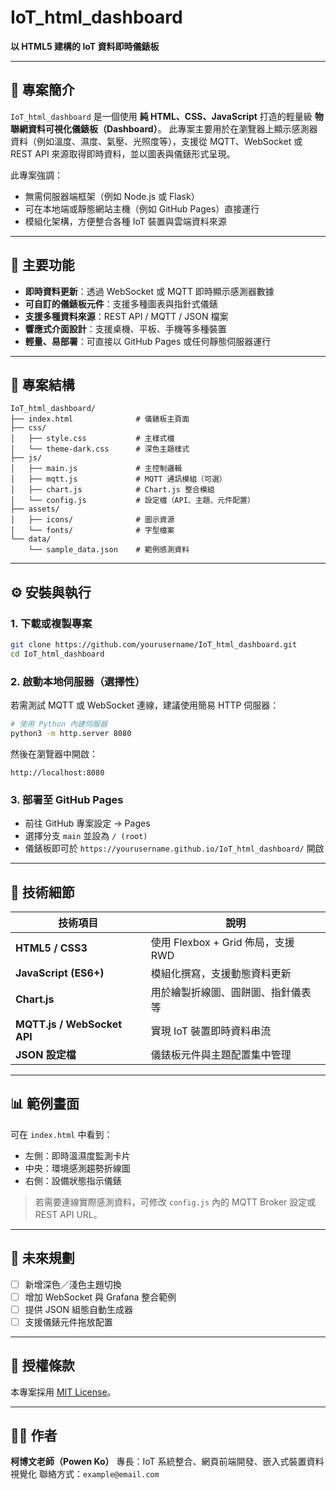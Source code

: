 # IoT_html_dashboard

**以 HTML5 建構的 IoT 資料即時儀錶板**

---

## 📘 專案簡介

`IoT_html_dashboard` 是一個使用 **純 HTML、CSS、JavaScript** 打造的輕量級 **物聯網資料可視化儀錶板（Dashboard）**。
此專案主要用於在瀏覽器上顯示感測器資料（例如溫度、濕度、氣壓、光照度等），支援從 MQTT、WebSocket 或 REST API 來源取得即時資料，並以圖表與儀錶形式呈現。

此專案強調：

* 無需伺服器端框架（例如 Node.js 或 Flask）
* 可在本地端或靜態網站主機（例如 GitHub Pages）直接運行
* 模組化架構，方便整合各種 IoT 裝置與雲端資料來源

---

## 🚀 主要功能

* **即時資料更新**：透過 WebSocket 或 MQTT 即時顯示感測器數據
* **可自訂的儀錶板元件**：支援多種圖表與指針式儀錶
* **支援多種資料來源**：REST API / MQTT / JSON 檔案
* **響應式介面設計**：支援桌機、平板、手機等多種裝置
* **輕量、易部署**：可直接以 GitHub Pages 或任何靜態伺服器運行

---

## 🧩 專案結構

```
IoT_html_dashboard/
├── index.html              # 儀錶板主頁面
├── css/
│   ├── style.css           # 主樣式檔
│   └── theme-dark.css      # 深色主題樣式
├── js/
│   ├── main.js             # 主控制邏輯
│   ├── mqtt.js             # MQTT 通訊模組（可選）
│   ├── chart.js            # Chart.js 整合模組
│   └── config.js           # 設定檔（API、主題、元件配置）
├── assets/
│   ├── icons/              # 圖示資源
│   └── fonts/              # 字型檔案
└── data/
    └── sample_data.json    # 範例感測資料
```

---

## ⚙️ 安裝與執行

### 1. 下載或複製專案

```bash
git clone https://github.com/yourusername/IoT_html_dashboard.git
cd IoT_html_dashboard
```

### 2. 啟動本地伺服器（選擇性）

若需測試 MQTT 或 WebSocket 連線，建議使用簡易 HTTP 伺服器：

```bash
# 使用 Python 內建伺服器
python3 -m http.server 8080
```

然後在瀏覽器中開啟：

```
http://localhost:8080
```

### 3. 部署至 GitHub Pages

* 前往 GitHub 專案設定 → Pages
* 選擇分支 `main` 並設為 `/ (root)`
* 儀錶板即可於 `https://yourusername.github.io/IoT_html_dashboard/` 開啟

---

## 🧠 技術細節

| 技術項目                        | 說明                          |
| --------------------------- | --------------------------- |
| **HTML5 / CSS3**            | 使用 Flexbox + Grid 佈局，支援 RWD |
| **JavaScript (ES6+)**       | 模組化撰寫，支援動態資料更新              |
| **Chart.js**                | 用於繪製折線圖、圓餅圖、指針儀表等           |
| **MQTT.js / WebSocket API** | 實現 IoT 裝置即時資料串流             |
| **JSON 設定檔**                | 儀錶板元件與主題配置集中管理              |

---

## 📊 範例畫面

可在 `index.html` 中看到：

* 左側：即時溫濕度監測卡片
* 中央：環境感測趨勢折線圖
* 右側：設備狀態指示儀錶

> 若需要連線實際感測資料，可修改 `config.js` 內的 MQTT Broker 設定或 REST API URL。

---

## 🧱 未來規劃

* [ ] 新增深色／淺色主題切換
* [ ] 增加 WebSocket 與 Grafana 整合範例
* [ ] 提供 JSON 組態自動生成器
* [ ] 支援儀錶元件拖放配置

---

## 📄 授權條款

本專案採用 [MIT License](LICENSE)。

---

## 🧑‍💻 作者

**柯博文老師（Powen Ko）**
專長：IoT 系統整合、網頁前端開發、嵌入式裝置資料視覺化
聯絡方式：`example@email.com`



